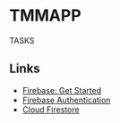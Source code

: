 # TMMAPP

TASKS

## Links

 * [Firebase: Get Started](https://firebase.google.com/docs/web/setup)
 * [Firebase Authentication](https://firebase.google.com/docs/auth)
 * [Cloud Firestore](https://firebase.google.com/docs/firestore)
